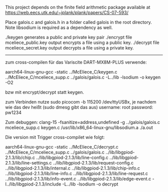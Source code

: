 This project depends on the finite field arithmetic package available at
https://web.eecs.utk.edu/~jplank/plank/papers/CS-07-593/

Place galois.c and galois.h in a folder called galois in the root directory. Note libsodium is required as a dependency as well.

./keygen generates a public and private key pair
./encrypt file mceliece_public.key output encrypts a file using a public key.
./decrypt file mceliece_secret.key output decrypts a file using a private key.


--- 


zum cross-compilen für das Variscite DART-MX8M-PLUS verwende:

aarch64-linux-gnu-gcc -static ../McEliece_C/keygen.c ../McEliece_C/mceliece_supp.c ../galois/galois.c -L../lib -lsodium -o keygen -O2

bzw mit encrypt/decrypt statt keygen.

zum Verbinden nutze sudo picocom -b 115200 /dev/ttyUSBx, je nachdem wie das dev heißt (sudo dmesg gibt das aus)
username: root
password: pw1234


Zum debuggen: clang-15 -fsanitize=address,undefined -g ../galois/galois.c  mceliece_supp.c keygen.c /usr/lib/x86_64-linux-gnu/libsodium.a
./a.out

Die version mit Trigger cross-compilet wie folgt:

aarch64-linux-gnu-gcc -static ../McEliece_C/decrypt.c ../McEliece_C/mceliece_supp.c ../galois/galois.c ../lib/libgpiod-2.1.3/lib/chip.c ../lib/libgpiod-2.1.3/lib/line-config.c ../lib/libgpiod-2.1.3/lib/line-settings.c ../lib/libgpiod-2.1.3/lib/request-config.c ../lib/libgpiod-2.1.3/lib/internal.c ../lib/libgpiod-2.1.3/lib/chip-info.c ../lib/libgpiod-2.1.3/lib/line-info.c ../lib/libgpiod-2.1.3/lib/line-request.c ../lib/libgpiod-2.1.3/lib/info-event.c ../lib/libgpiod-2.1.3/lib/edge-event.c -I../lib/libgpiod-2.1.3/include -L../lib -lsodium -o decrypt
